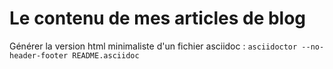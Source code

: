# Le contenu de mes articles de blog

Générer la version html minimaliste d'un fichier asciidoc :
`asciidoctor --no-header-footer README.asciidoc`
